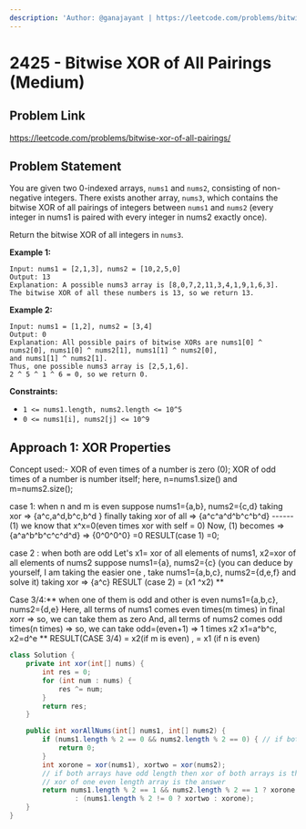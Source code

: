 ```yaml
---
description: 'Author: @ganajayant | https://leetcode.com/problems/bitwise-xor-of-all-pairings'
---
```


# 2425 - Bitwise XOR of All Pairings (Medium) 

## Problem Link

https://leetcode.com/problems/bitwise-xor-of-all-pairings/

## Problem Statement

You are given two 0-indexed arrays, `nums1` and `nums2`, consisting of non-negative integers. There exists another array, `nums3`, which contains the bitwise XOR of all pairings of integers between `nums1` and `nums2` (every integer in nums1 is paired with every integer in nums2 exactly once).

Return the bitwise XOR of all integers in `nums3`.

**Example 1:**

```
Input: nums1 = [2,1,3], nums2 = [10,2,5,0]
Output: 13
Explanation: A possible nums3 array is [8,0,7,2,11,3,4,1,9,1,6,3].
The bitwise XOR of all these numbers is 13, so we return 13.
```

**Example 2:**

```
Input: nums1 = [1,2], nums2 = [3,4]
Output: 0
Explanation: All possible pairs of bitwise XORs are nums1[0] ^ nums2[0], nums1[0] ^ nums2[1], nums1[1] ^ nums2[0],
and nums1[1] ^ nums2[1].
Thus, one possible nums3 array is [2,5,1,6].
2 ^ 5 ^ 1 ^ 6 = 0, so we return 0.
```

**Constraints:**

- `1 <= nums1.length, nums2.length <= 10^5`
- `0 <= nums1[i], nums2[j] <= 10^9`

## Approach 1: XOR Properties
Concept used:-
XOR of even times of a number is zero (0);
XOR of odd times of a number is number itself;
here,
n=nums1.size() and m=nums2.size();

case 1: when n and m is even
suppose nums1={a,b}, nums2={c,d}
taking xor => {a^c,a^d,b^c,b^d }
finally taking xor of all => {a^c^a^d^b^c^b^d} ------ (1)
we know that x^x=0(even times xor with self = 0)
Now, (1) becomes => {a^a^b^b^c^c^d^d} => {0^0^0^0} =0
RESULT(case 1) =0;

case 2 : when both are odd
Let's x1= xor of all elements of nums1, x2=xor of all elements of nums2
suppose nums1={a}, nums2={c} (you can deduce by yourself, I am taking the easier one , take nums1={a,b,c}, nums2={d,e,f} and solve it)
taking xor => {a^c}
RESULT (case 2) = (x1 ^x2)
**

Case 3/4:** when one of them is odd and other is even
nums1={a,b,c}, nums2={d,e}
Here, all terms of nums1 comes even times(m times) in final xorr => so, we can take them as zero
And, all terms of nums2 comes odd times(n times) => so, we can take odd=(even+1) => 1 times x2
x1=a^b^c, x2=d^e
**
RESULT(CASE 3/4) = x2(if m is even) , = x1 (if n is even)

<Tabs>
<TabItem value="java" label="Java">
<SolutionAuthor name="@ganajayant"/>

```java
class Solution {
    private int xor(int[] nums) {
        int res = 0;
        for (int num : nums) {
            res ^= num;
        }
        return res;
    }

    public int xorAllNums(int[] nums1, int[] nums2) {
        if (nums1.length % 2 == 0 && nums2.length % 2 == 0) { // if both arrays have even length
            return 0;
        }
        int xorone = xor(nums1), xortwo = xor(nums2);
        // if both arrays have odd length then xor of both arrays is the answer or else
        // xor of one even length array is the answer
        return nums1.length % 2 == 1 && nums2.length % 2 == 1 ? xorone ^ xortwo
                : (nums1.length % 2 != 0 ? xortwo : xorone);
    }
}
```
</TabItem>
</Tabs>
